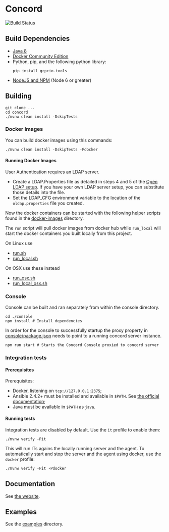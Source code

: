 # Concord

[![Build Status](https://ci.walmart.com/buildStatus/icon?job=concord)](https://ci.walmart.com/job/concord/)

## Build Dependencies

- [Java 8](http://www.oracle.com/technetwork/java/javase/downloads/jdk8-downloads-2133151.html)
- [Docker Community Edition](https://www.docker.com/community-edition)
- Python, pip, and the following python library:
  ```shell
  pip install grpcio-tools
  ```
- [NodeJS and NPM](https://nodejs.org/en/download/) (Node 6 or greater)

## Building

```shell
git clone ...
cd concord
./mvnw clean install -DskipTests
```

### Docker Images

You can build docker images using this commands:

```shell
./mvnw clean install -DskipTests -Pdocker
```

#### Running Docker Images

User Authentication requires an LDAP server.

- Create a LDAP.Properties file as detailed in steps 4 and 5 of the [Open LDAP setup](https://github.com/takari/concord/blob/openldap-setup/docs/openldap/README.md). If you have your own LDAP server setup, you can substitute those details into the file.
- Set the LDAP_CFG environment variable to the location of the `oldap.properties` file you created.

Now the docker containers can be started with the following helper scripts found in the [docker-images](docker-images) directory.

The `run` script will pull docker images from docker hub while `run_local` will start the docker containers you built locally from this project.

On Linux use

- [run.sh](docker-images/run.sh)
- [run_local.sh](docker-images/run_local.sh)

On OSX use these instead

- [run_osx.sh](docker-images/run_osx.sh)
- [run_local_osx.sh](docker-images/run_local_osx.sh)

### Console

Console can be built and ran separately from within the console directory.

```shell
cd ./console
npm install # Install dependencies
```

In order for the console to successfully startup the proxy property in [console/package.json](console/package.json) needs to point to a running concord server instance.

```shell
npm run start # Starts the Concord Console proxied to concord server
```

### Integration tests

#### Prerequisites

Prerequisites:

- Docker, listening on `tcp://127.0.0.1:2375`;
- Ansible 2.4.2+ must be installed and available in `$PATH`.
  See [the official documentation](http://docs.ansible.com/ansible/intro_installation.html);
- Java must be available in `$PATH` as `java`.

#### Running tests

Integration tests are disabled by default. Use the `it` profile to enable them:

```shell
./mvnw verify -Pit
```

This will run ITs agains the locally running server and the agent.
To automatically start and stop the server and the agent using docker, use the
`docker` profile:

```shell
./mvnw verify -Pit -Pdocker
```

## Documentation

See [the website](http://concord.walmart.com).

## Examples

See the [examples](examples) directory.
